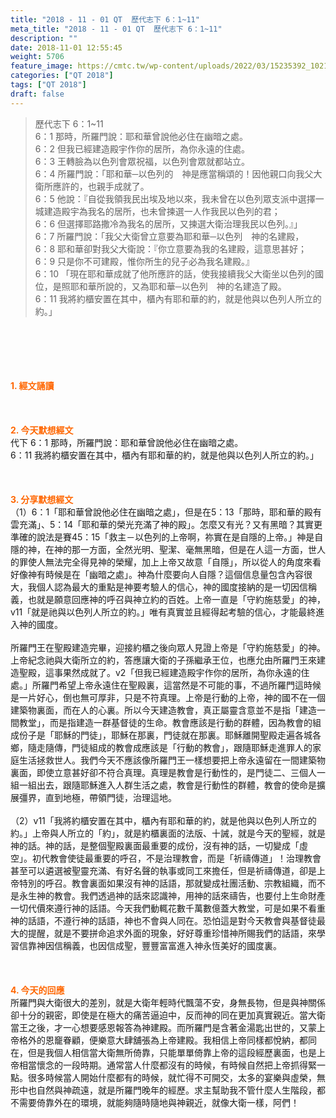 ```yaml
---
title: "2018 - 11 - 01 QT  歷代志下 6：1~11"
meta_title: "2018 - 11 - 01 QT  歷代志下 6：1~11"
description: ""
date: 2018-11-01 12:55:45
weight: 5706
feature_image: https://cmtc.tw/wp-content/uploads/2022/03/15235392_10211799862337740_180693556567566654_o-1.webp
categories: ["QT 2018"]
tags: ["QT 2018"]
draft: false
---
```


<blockquote>歷代志下 6：1~11<br />
6：1 那時，所羅門說：耶和華曾說他必住在幽暗之處。<br />
6：2 但我已經建造殿宇作你的居所，為你永遠的住處。<br />
6：3 王轉臉為以色列會眾祝福，以色列會眾就都站立。<br />
6：4 所羅門說：「耶和華─以色列的　神是應當稱頌的！因他親口向我父大衛所應許的，也親手成就了。<br />
6：5 他說：『自從我領我民出埃及地以來，我未曾在以色列眾支派中選擇一城建造殿宇為我名的居所，也未曾揀選一人作我民以色列的君；<br />
6：6 但選擇耶路撒冷為我名的居所，又揀選大衛治理我民以色列。』」<br />
6：7 所羅門說：「我父大衛曾立意要為耶和華─以色列　神的名建殿，<br />
6：8 耶和華卻對我父大衛說：『你立意要為我的名建殿，這意思甚好；<br />
6：9 只是你不可建殿，惟你所生的兒子必為我名建殿。』<br />
6：10 「現在耶和華成就了他所應許的話，使我接續我父大衛坐以色列的國位，是照耶和華所說的，又為耶和華─以色列　神的名建造了殿。<br />
6：11 我將約櫃安置在其中，櫃內有耶和華的約，就是他與以色列人所立的約。」</blockquote><br />
&nbsp;<br />
<br />
&nbsp;<br />
<br />
<span style="color: #ff6600;"><strong>1. </strong><strong>經文誦讀</strong></span><br />
<br />
<span style="color: #ff6600;"><strong> </strong></span><br />
<br />
<span style="color: #ff6600;"><strong>2. 今天默想</strong><strong>經文<br />
</strong></span>代下 6：1 那時，所羅門說：耶和華曾說他必住在幽暗之處。<br />
6：11 我將約櫃安置在其中，櫃內有耶和華的約，就是他與以色列人所立的約。」<br />
<br />
&nbsp;<br />
<br />
<span style="color: #ff6600;"><strong>3. 分享默想經文<br />
</strong></span>（1）6：1「耶和華曾說他必住在幽暗之處」，但是在5：13「那時，耶和華的殿有雲充滿」、5：14「耶和華的榮光充滿了神的殿」。怎麼又有光？又有黑暗？其實更準確的說法是賽45：15「救主－以色列的上帝啊，祢實在是自隱的上帝。」神是自隱的神，在神的那一方面，全然光明、聖潔、毫無黑暗，但是在人這一方面，世人的罪使人無法完全得見神的榮耀，加上上帝又故意「自隱」，所以從人的角度來看好像神有時候是在「幽暗之處」。神為什麼要向人自隱？這個信息量包含內容很大，我個人認為最大的重點是神要考驗人的信心，神的國度接納的是一切因信稱義，也就是願意回應神的呼召與神立約的百姓。上帝一直是「守約施慈愛」的神，v11「就是祂與以色列人所立的約。」唯有真實並且經得起考驗的信心，才能最終進入神的國度。<br />
<br />
所羅門王在聖殿建造完畢，迎接約櫃之後向眾人見證上帝是「守約施慈愛」的神。上帝紀念祂與大衛所立的約，答應讓大衛的子孫繼承王位，也應允由所羅門王來建造聖殿，這事果然成就了。v2「但我已經建造殿宇作你的居所，為你永遠的住處。」所羅門希望上帝永遠住在聖殿裏，這當然是不可能的事，不過所羅門這時候是一片好心，倒也無可厚非，只是不符真理。上帝是行動的上帝，神的國不在一個建築物裏面，而在人的心裏。所以今天建造教會，真正屬靈含意並不是指「建造一間教堂」，而是指建造一群基督徒的生命。教會應該是行動的群體，因為教會的組成份子是「耶穌的門徒」，耶穌在那裏，門徒就在那裏。耶穌離開聖殿走遍各城各鄉，隨走隨傳，門徒組成的教會成應該是「行動的教會」，跟隨耶穌走進罪人的家庭生活拯救世人。我們今天不應該像所羅門王一樣想要把上帝永遠留在一間建築物裏面，即使立意甚好卻不符合真理。真理是教會是行動性的，是門徒二、三個人一組一組出去，跟隨耶穌進入人群生活之處，教會是行動性的群體，教會的使命是擴展彊界，直到地極，帶領門徒，治理這地。<br />
<br />
（2）v11「我將約櫃安置在其中，櫃內有耶和華的約，就是他與以色列人所立的約。」上帝與人所立的「約」，就是約櫃裏面的法版、十誡，就是今天的聖經，就是神的話。神的話，是整個聖殿裏面最重要的成份，沒有神的話，一切變成「虛空」。初代教會使徒最重要的呼召，不是治理教會，而是「祈禱傳道」！治理教會甚至可以遴選被聖靈充滿、有好名聲的執事或同工來擔任，但是祈禱傳道，卻是上帝特別的呼召。教會裏面如果沒有神的話語，那就變成社團活動、宗教組織，而不是永生神的教會。我們透過神的話來認識神，用神的話來禱告，也要付上生命財產一切代價來遵行神的話語。今天我們動輒花數千萬數億蓋大教堂，可是如果不看重神的話語，不遵行神的話語，神也不會與人同在。恐怕這是對今天教會與基督徒最大的提醒，就是不要拼命追求外面的現象，好好尊重珍惜神所賜我們的話語，來學習信靠神因信稱義，也因信成聖，豐豐富富進入神永恆美好的國度裏。<br />
<br />
&nbsp;<br />
<br />
<span style="color: #ff6600;"><strong>4. 今天的回應<br />
</strong></span>所羅門與大衛很大的差別，就是大衛年輕時代飄蕩不安，身無長物，但是與神關係卻十分的親密，即使是在極大的痛苦逼迫中，反而神的同在更加真實親近。當大衛當王之後，才一心想要感恩報答為神建殿。而所羅門是含著金湯匙出世的，又蒙上帝格外的恩竉眷顧，便樂意大肆舖張為上帝建殿。我相信上帝同樣都悅納，都同在，但是我個人相信當大衛無所倚靠，只能單單倚靠上帝的這段經歷裏面，也是上帝相當懷念的一段時期。通常當人什麼都沒有的時候，有時候自然把上帝抓得緊一點。很多時候當人開始什麼都有的時候，就忙得不可開交，太多的宴樂與虛榮，無形中也自然與神疏遠，就是所羅門晚年的經歷。求主幫助我不管什麼人生階段，都不需要倚靠外在的環境，就能夠隨時隨地與神親近，就像大衛一樣，阿們！
        